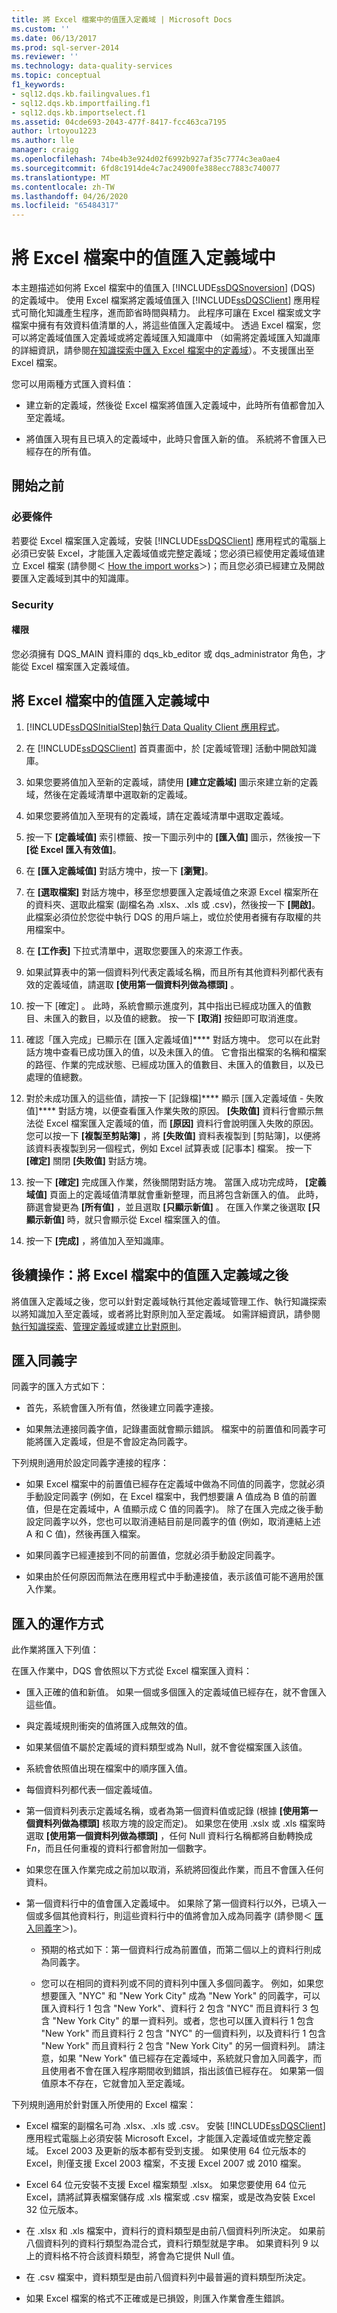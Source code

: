 ```yaml
---
title: 將 Excel 檔案中的值匯入定義域 | Microsoft Docs
ms.custom: ''
ms.date: 06/13/2017
ms.prod: sql-server-2014
ms.reviewer: ''
ms.technology: data-quality-services
ms.topic: conceptual
f1_keywords:
- sql12.dqs.kb.failingvalues.f1
- sql12.dqs.kb.importfailing.f1
- sql12.dqs.kb.importselect.f1
ms.assetid: 04cde693-2043-477f-8417-fcc463ca7195
author: lrtoyou1223
ms.author: lle
manager: craigg
ms.openlocfilehash: 74be4b3e924d02f6992b927af35c7774c3ea0ae4
ms.sourcegitcommit: 6fd8c1914de4c7ac24900fe388ecc7883c740077
ms.translationtype: MT
ms.contentlocale: zh-TW
ms.lasthandoff: 04/26/2020
ms.locfileid: "65484317"
---
```

# <a name="import-values-from-an-excel-file-into-a-domain"></a>將 Excel 檔案中的值匯入定義域中
  本主題描述如何將 Excel 檔案中的值匯入 [!INCLUDE[ssDQSnoversion](../includes/ssdqsnoversion-md.md)] (DQS) 的定義域中。 使用 Excel 檔案將定義域值匯入 [!INCLUDE[ssDQSClient](../includes/ssdqsclient-md.md)] 應用程式可簡化知識產生程序，進而節省時間與精力。 此程序可讓在 Excel 檔案或文字檔案中擁有有效資料值清單的人，將這些值匯入定義域中。 透過 Excel 檔案，您可以將定義域值匯入定義域或將定義域匯入知識庫中 （如需將定義域匯入知識庫的詳細資訊，請參閱[在知識探索中匯入 Excel 檔案中的定義域](../../2014/data-quality-services/import-domains-from-an-excel-file-in-knowledge-discovery.md)）。不支援匯出至 Excel 檔案。  
  
 您可以用兩種方式匯入資料值：  
  
-   建立新的定義域，然後從 Excel 檔案將值匯入定義域中，此時所有值都會加入至定義域。  
  
-   將值匯入現有且已填入的定義域中，此時只會匯入新的值。 系統將不會匯入已經存在的所有值。  
  
##  <a name="before-you-begin"></a><a name="BeforeYouBegin"></a> 開始之前  
  
###  <a name="prerequisites"></a><a name="Prerequisites"></a> 必要條件  
 若要從 Excel 檔案匯入定義域，安裝 [!INCLUDE[ssDQSClient](../includes/ssdqsclient-md.md)] 應用程式的電腦上必須已安裝 Excel，才能匯入定義域值或完整定義域；您必須已經使用定義域值建立 Excel 檔案 (請參閱＜ [How the import works](#How)＞)；而且您必須已經建立及開啟要匯入定義域到其中的知識庫。  
  
###  <a name="security"></a><a name="Security"></a> Security  
  
####  <a name="permissions"></a><a name="Permissions"></a> 權限  
 您必須擁有 DQS_MAIN 資料庫的 dqs_kb_editor 或 dqs_administrator 角色，才能從 Excel 檔案匯入定義域值。  
  
##  <a name="import-values-from-an-excel-file-into-a-domain"></a><a name="Import"></a>將 Excel 檔案中的值匯入定義域中  
  
1.  [!INCLUDE[ssDQSInitialStep](../includes/ssdqsinitialstep-md.md)][執行 Data Quality Client 應用程式](../../2014/data-quality-services/run-the-data-quality-client-application.md)。  
  
2.  在 [!INCLUDE[ssDQSClient](../includes/ssdqsclient-md.md)] 首頁畫面中，於 [定義域管理] 活動中開啟知識庫。  
  
3.  如果您要將值加入至新的定義域，請使用 **[建立定義域]** 圖示來建立新的定義域，然後在定義域清單中選取新的定義域。  
  
4.  如果您要將值加入至現有的定義域，請在定義域清單中選取定義域。  
  
5.  按一下 **[定義域值]** 索引標籤、按一下圖示列中的 **[匯入值]** 圖示，然後按一下 **[從 Excel 匯入有效值]**。  
  
6.  在 **[匯入定義域值]** 對話方塊中，按一下 **[瀏覽]**。  
  
7.  在 **[選取檔案]** 對話方塊中，移至您想要匯入定義域值之來源 Excel 檔案所在的資料夾、選取此檔案 (副檔名為 .xlsx、.xls 或 .csv)，然後按一下 **[開啟]**。 此檔案必須位於您從中執行 DQS 的用戶端上，或位於使用者擁有存取權的共用檔案中。  
  
8.  在 **[工作表]** 下拉式清單中，選取您要匯入的來源工作表。  
  
9. 如果試算表中的第一個資料列代表定義域名稱，而且所有其他資料列都代表有效的定義域值，請選取 **[使用第一個資料列做為標頭]** 。  
  
10. 按一下 [確定]  。 此時，系統會顯示進度列，其中指出已經成功匯入的值數目、未匯入的數目，以及值的總數。 按一下 **[取消]** 按鈕即可取消進度。  
  
11. 確認「匯入完成」已顯示在 [匯入定義域值]**** 對話方塊中。 您可以在此對話方塊中查看已成功匯入的值，以及未匯入的值。 它會指出檔案的名稱和檔案的路徑、作業的完成狀態、已經成功匯入的值數目、未匯入的值數目，以及已處理的值總數。  
  
12. 對於未成功匯入的這些值，請按一下 [記錄檔]**** 顯示 [匯入定義域值 - 失敗值]**** 對話方塊，以便查看匯入作業失敗的原因。 **[失敗值]** 資料行會顯示無法從 Excel 檔案匯入定義域的值，而 **[原因]** 資料行會說明匯入失敗的原因。 您可以按一下 **[複製至剪貼簿]** ，將 **[失敗值]** 資料表複製到 [剪貼簿]，以便將該資料表複製到另一個程式，例如 Excel 試算表或 [記事本] 檔案。 按一下 **[確定]** 關閉 **[失敗值]** 對話方塊。  
  
13. 按一下 **[確定]** 完成匯入作業，然後關閉對話方塊。 當匯入成功完成時， **[定義域值]** 頁面上的定義域值清單就會重新整理，而且將包含新匯入的值。 此時，篩選會變更為 **[所有值]** ，並且選取 **[只顯示新值]** 。 在匯入作業之後選取 **[只顯示新值]** 時，就只會顯示從 Excel 檔案匯入的值。  
  
14. 按一下 **[完成]** ，將值加入至知識庫。  
  
##  <a name="follow-up-after-importing-values-from-an-excel-file-into-a-domain"></a><a name="FollowUp"></a>後續操作：將 Excel 檔案中的值匯入定義域之後  
 將值匯入定義域之後，您可以針對定義域執行其他定義域管理工作、執行知識探索以將知識加入至定義域，或者將比對原則加入至定義域。 如需詳細資訊，請參閱[執行知識探索](../../2014/data-quality-services/perform-knowledge-discovery.md)、[管理定義域](../../2014/data-quality-services/managing-a-domain.md)或[建立比對原則](../../2014/data-quality-services/create-a-matching-policy.md)。  
  
##  <a name="importing-synonyms"></a><a name="Synonyms"></a>匯入同義字  
 同義字的匯入方式如下：  
  
-   首先，系統會匯入所有值，然後建立同義字連接。  
  
-   如果無法連接同義字值，記錄畫面就會顯示錯誤。 檔案中的前置值和同義字可能將匯入定義域，但是不會設定為同義字。  
  
 下列規則適用於設定同義字連接的程序：  
  
-   如果 Excel 檔案中的前置值已經存在定義域中做為不同值的同義字，您就必須手動設定同義字 (例如，在 Excel 檔案中，我們想要讓 A 值成為 B 值的前置值，但是在定義域中，A 值顯示成 C 值的同義字)。 除了在匯入完成之後手動設定同義字以外，您也可以取消連結目前是同義字的值 (例如，取消連結上述 A 和 C 值)，然後再匯入檔案。  
  
-   如果同義字已經連接到不同的前置值，您就必須手動設定同義字。  
  
-   如果由於任何原因而無法在應用程式中手動連接值，表示該值可能不適用於匯入作業。  
  
##  <a name="how-the-import-works"></a><a name="How"></a>匯入的運作方式  
 此作業將匯入下列值：  
  
 在匯入作業中，DQS 會依照以下方式從 Excel 檔案匯入資料：  
  
-   匯入正確的值和新值。 如果一個或多個匯入的定義域值已經存在，就不會匯入這些值。  
  
-   與定義域規則衝突的值將匯入成無效的值。  
  
-   如果某個值不屬於定義域的資料類型或為 Null，就不會從檔案匯入該值。  
  
-   系統會依照值出現在檔案中的順序匯入值。  
  
-   每個資料列都代表一個定義域值。  
  
-   第一個資料列表示定義域名稱，或者為第一個資料值或記錄 (根據 **[使用第一個資料列做為標頭]** 核取方塊的設定而定)。 如果您在使用 .xslx 或 .xls 檔案時選取 **[使用第一個資料列做為標頭]** ，任何 Null 資料行名稱都將自動轉換成 F*n*，而且任何重複的資料行都會附加一個數字。  
  
-   如果您在匯入作業完成之前加以取消，系統將回復此作業，而且不會匯入任何資料。  
  
-   第一個資料行中的值會匯入定義域中。 如果除了第一個資料行以外，已填入一個或多個其他資料行，則這些資料行中的值將會加入成為同義字 (請參閱＜ [匯入同義字](#Synonyms)＞)。  
  
    -   預期的格式如下：第一個資料行成為前置值，而第二個以上的資料行則成為同義字。  
  
    -   您可以在相同的資料列或不同的資料列中匯入多個同義字。 例如，如果您想要匯入 "NYC" 和 "New York City" 成為 "New York" 的同義字，可以匯入資料行 1 包含 "New York"、資料行 2 包含 "NYC" 而且資料行 3 包含 "New York City" 的單一資料列。或者，您也可以匯入資料行 1 包含 "New York" 而且資料行 2 包含 "NYC" 的一個資料列，以及資料行 1 包含 "New York" 而且資料行 2 包含 "New York City" 的另一個資料列。 請注意，如果 "New York" 值已經存在定義域中，系統就只會加入同義字，而且使用者不會在匯入程序期間收到錯誤，指出該值已經存在。 如果第一個值原本不存在，它就會加入至定義域。  
  
 下列規則適用於針對匯入所使用的 Excel 檔案：  
  
-   Excel 檔案的副檔名可為 .xlsx、.xls 或 .csv。 安裝 [!INCLUDE[ssDQSClient](../includes/ssdqsclient-md.md)] 應用程式電腦上必須安裝 Microsoft Excel，才能匯入定義域值或完整定義域。 Excel 2003 及更新的版本都有受到支援。 如果使用 64 位元版本的 Excel，則僅支援 Excel 2003 檔案，不支援 Excel 2007 或 2010 檔案。  
  
-   Excel 64 位元安裝不支援 Excel 檔案類型 .xlsx。 如果您要使用 64 位元 Excel，請將試算表檔案儲存成 .xls 檔案或 .csv 檔案，或是改為安裝 Excel 32 位元版本。  
  
-   在 .xlsx 和 .xls 檔案中，資料行的資料類型是由前八個資料列所決定。 如果前八個資料列的資料行類型為混合式，資料行類型就是字串。 如果資料列 9 以上的資料格不符合該資料類型，將會為它提供 Null 值。  
  
-   在 .csv 檔案中，資料類型是由前八個資料列中最普遍的資料類型所決定。  
  
-   如果 Excel 檔案的格式不正確或是已損毀，則匯入作業會產生錯誤。  
  
  
